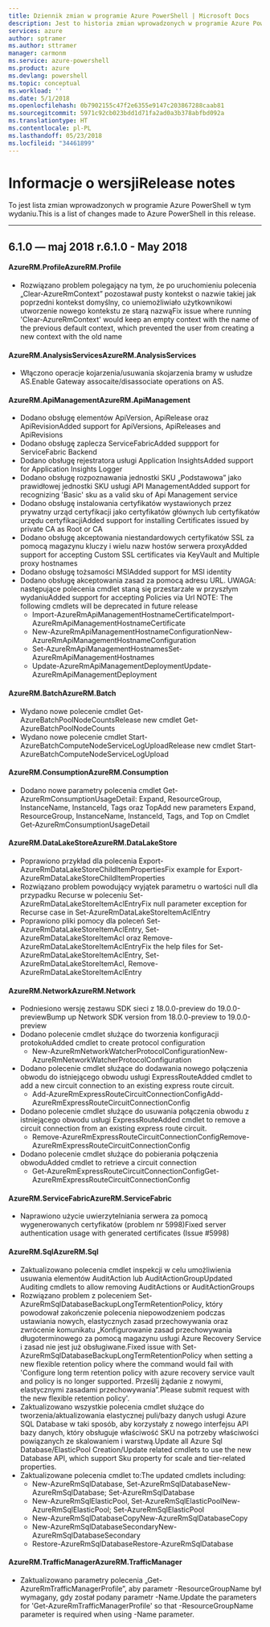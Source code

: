 ```yaml
---
title: Dziennik zmian w programie Azure PowerShell | Microsoft Docs
description: Jest to historia zmian wprowadzonych w programie Azure PowerShell w jego najnowszej wersji.
services: azure
author: sptramer
ms.author: sttramer
manager: carmonm
ms.service: azure-powershell
ms.product: azure
ms.devlang: powershell
ms.topic: conceptual
ms.workload: ''
ms.date: 5/1/2018
ms.openlocfilehash: 0b7902155c47f2e6355e9147c203867288caab81
ms.sourcegitcommit: 5971c92cb023bdd1d71fa2ad0a3b378abfbd092a
ms.translationtype: HT
ms.contentlocale: pl-PL
ms.lasthandoff: 05/23/2018
ms.locfileid: "34461899"
---
```

# <a name="release-notes"></a><span data-ttu-id="41efa-103">Informacje o wersji</span><span class="sxs-lookup"><span data-stu-id="41efa-103">Release notes</span></span>

<span data-ttu-id="41efa-104">To jest lista zmian wprowadzonych w programie Azure PowerShell w tym wydaniu.</span><span class="sxs-lookup"><span data-stu-id="41efa-104">This is a list of changes made to Azure PowerShell in this release.</span></span>

---
## <a name="610---may-2018"></a><span data-ttu-id="41efa-105">6.1.0 — maj 2018 r.</span><span class="sxs-lookup"><span data-stu-id="41efa-105">6.1.0 - May 2018</span></span>
#### <a name="azurermprofile"></a><span data-ttu-id="41efa-106">AzureRM.Profile</span><span class="sxs-lookup"><span data-stu-id="41efa-106">AzureRM.Profile</span></span>
* <span data-ttu-id="41efa-107">Rozwiązano problem polegający na tym, że po uruchomieniu polecenia „Clear-AzureRmContext” pozostawał pusty kontekst o nazwie takiej jak poprzedni kontekst domyślny, co uniemożliwiało użytkownikowi utworzenie nowego kontekstu ze starą nazwą</span><span class="sxs-lookup"><span data-stu-id="41efa-107">Fix issue where running 'Clear-AzureRmContext' would keep an empty context with the name of the previous default context, which prevented the user from creating a new context with the old name</span></span>

#### <a name="azurermanalysisservices"></a><span data-ttu-id="41efa-108">AzureRM.AnalysisServices</span><span class="sxs-lookup"><span data-stu-id="41efa-108">AzureRM.AnalysisServices</span></span>
* <span data-ttu-id="41efa-109">Włączono operacje kojarzenia/usuwania skojarzenia bramy w usłudze AS.</span><span class="sxs-lookup"><span data-stu-id="41efa-109">Enable Gateway assocaite/disassociate operations on AS.</span></span>

#### <a name="azurermapimanagement"></a><span data-ttu-id="41efa-110">AzureRM.ApiManagement</span><span class="sxs-lookup"><span data-stu-id="41efa-110">AzureRM.ApiManagement</span></span>
* <span data-ttu-id="41efa-111">Dodano obsługę elementów ApiVersion, ApiRelease oraz ApiRevision</span><span class="sxs-lookup"><span data-stu-id="41efa-111">Added support for ApiVersions, ApiReleases and ApiRevisions</span></span>
* <span data-ttu-id="41efa-112">Dodano obsługę zaplecza ServiceFabric</span><span class="sxs-lookup"><span data-stu-id="41efa-112">Added suppport for ServiceFabric Backend</span></span>
* <span data-ttu-id="41efa-113">Dodano obsługę rejestratora usługi Application Insights</span><span class="sxs-lookup"><span data-stu-id="41efa-113">Added support for Application Insights Logger</span></span>
* <span data-ttu-id="41efa-114">Dodano obsługę rozpoznawania jednostki SKU „Podstawowa” jako prawidłowej jednostki SKU usługi API Management</span><span class="sxs-lookup"><span data-stu-id="41efa-114">Added support for recognizing 'Basic' sku as a valid sku of Api Management service</span></span>
* <span data-ttu-id="41efa-115">Dodano obsługę instalowania certyfikatów wystawionych przez prywatny urząd certyfikacji jako certyfikatów głównych lub certyfikatów urzędu certyfikacji</span><span class="sxs-lookup"><span data-stu-id="41efa-115">Added support for installing Certificates issued by private CA as Root or CA</span></span>
* <span data-ttu-id="41efa-116">Dodano obsługę akceptowania niestandardowych certyfikatów SSL za pomocą magazynu kluczy i wielu nazw hostów serwera proxy</span><span class="sxs-lookup"><span data-stu-id="41efa-116">Added support for accepting Custom SSL certificates via KeyVault and Multiple proxy hostnames</span></span>
* <span data-ttu-id="41efa-117">Dodano obsługę tożsamości MSI</span><span class="sxs-lookup"><span data-stu-id="41efa-117">Added support for MSI identity</span></span>
* <span data-ttu-id="41efa-118">Dodano obsługę akceptowania zasad za pomocą adresu URL. UWAGA: następujące polecenia cmdlet staną się przestarzałe w przyszłym wydaniu</span><span class="sxs-lookup"><span data-stu-id="41efa-118">Added support for accepting Policies via Url NOTE: The following cmdlets will be deprecated in future release</span></span>
   - <span data-ttu-id="41efa-119">Import-AzureRmApiManagementHostnameCertificate</span><span class="sxs-lookup"><span data-stu-id="41efa-119">Import-AzureRmApiManagementHostnameCertificate</span></span>
   - <span data-ttu-id="41efa-120">New-AzureRmApiManagementHostnameConfiguration</span><span class="sxs-lookup"><span data-stu-id="41efa-120">New-AzureRmApiManagementHostnameConfiguration</span></span>
   - <span data-ttu-id="41efa-121">Set-AzureRmApiManagementHostnames</span><span class="sxs-lookup"><span data-stu-id="41efa-121">Set-AzureRmApiManagementHostnames</span></span>
   - <span data-ttu-id="41efa-122">Update-AzureRmApiManagementDeployment</span><span class="sxs-lookup"><span data-stu-id="41efa-122">Update-AzureRmApiManagementDeployment</span></span>

#### <a name="azurermbatch"></a><span data-ttu-id="41efa-123">AzureRM.Batch</span><span class="sxs-lookup"><span data-stu-id="41efa-123">AzureRM.Batch</span></span>
* <span data-ttu-id="41efa-124">Wydano nowe polecenie cmdlet Get-AzureBatchPoolNodeCounts</span><span class="sxs-lookup"><span data-stu-id="41efa-124">Release new cmdlet Get-AzureBatchPoolNodeCounts</span></span>
* <span data-ttu-id="41efa-125">Wydano nowe polecenie cmdlet Start-AzureBatchComputeNodeServiceLogUpload</span><span class="sxs-lookup"><span data-stu-id="41efa-125">Release new cmdlet Start-AzureBatchComputeNodeServiceLogUpload</span></span>

#### <a name="azurermconsumption"></a><span data-ttu-id="41efa-126">AzureRM.Consumption</span><span class="sxs-lookup"><span data-stu-id="41efa-126">AzureRM.Consumption</span></span>
* <span data-ttu-id="41efa-127">Dodano nowe parametry polecenia cmdlet Get-AzureRmConsumptionUsageDetail: Expand, ResourceGroup, InstanceName, InstanceId, Tags oraz Top</span><span class="sxs-lookup"><span data-stu-id="41efa-127">Add new parameters Expand, ResourceGroup, InstanceName, InstanceId, Tags, and Top on Cmdlet Get-AzureRmConsumptionUsageDetail</span></span>

#### <a name="azurermdatalakestore"></a><span data-ttu-id="41efa-128">AzureRM.DataLakeStore</span><span class="sxs-lookup"><span data-stu-id="41efa-128">AzureRM.DataLakeStore</span></span>
* <span data-ttu-id="41efa-129">Poprawiono przykład dla polecenia Export-AzureRmDataLakeStoreChildItemProperties</span><span class="sxs-lookup"><span data-stu-id="41efa-129">Fix example for Export-AzureRmDataLakeStoreChildItemProperties</span></span>
* <span data-ttu-id="41efa-130">Rozwiązano problem powodujący wyjątek parametru o wartości null dla przypadku Recurse w poleceniu Set-AzureRmDataLakeStoreItemAclEntry</span><span class="sxs-lookup"><span data-stu-id="41efa-130">Fix null parameter exception for Recurse case in Set-AzureRmDataLakeStoreItemAclEntry</span></span> 
* <span data-ttu-id="41efa-131">Poprawiono pliki pomocy dla poleceń Set-AzureRmDataLakeStoreItemAclEntry, Set-AzureRmDataLakeStoreItemAcl oraz Remove-AzureRmDataLakeStoreItemAclEntry</span><span class="sxs-lookup"><span data-stu-id="41efa-131">Fix the help files for Set-AzureRmDataLakeStoreItemAclEntry, Set-AzureRmDataLakeStoreItemAcl, Remove-AzureRmDataLakeStoreItemAclEntry</span></span> 

#### <a name="azurermnetwork"></a><span data-ttu-id="41efa-132">AzureRM.Network</span><span class="sxs-lookup"><span data-stu-id="41efa-132">AzureRM.Network</span></span>
* <span data-ttu-id="41efa-133">Podniesiono wersję zestawu SDK sieci z 18.0.0-preview do 19.0.0-preview</span><span class="sxs-lookup"><span data-stu-id="41efa-133">Bump up Network SDK version from 18.0.0-preview to 19.0.0-preview</span></span>
* <span data-ttu-id="41efa-134">Dodano polecenie cmdlet służące do tworzenia konfiguracji protokołu</span><span class="sxs-lookup"><span data-stu-id="41efa-134">Added cmdlet to create protocol configuration</span></span>
    - <span data-ttu-id="41efa-135">New-AzureRmNetworkWatcherProtocolConfiguration</span><span class="sxs-lookup"><span data-stu-id="41efa-135">New-AzureRmNetworkWatcherProtocolConfiguration</span></span>
* <span data-ttu-id="41efa-136">Dodano polecenie cmdlet służące do dodawania nowego połączenia obwodu do istniejącego obwodu usługi ExpressRoute</span><span class="sxs-lookup"><span data-stu-id="41efa-136">Added cmdlet to add a new circuit connection to an existing express route circuit.</span></span>
    - <span data-ttu-id="41efa-137">Add-AzureRmExpressRouteCircuitConnectionConfig</span><span class="sxs-lookup"><span data-stu-id="41efa-137">Add-AzureRmExpressRouteCircuitConnectionConfig</span></span>
* <span data-ttu-id="41efa-138">Dodano polecenie cmdlet służące do usuwania połączenia obwodu z istniejącego obwodu usługi ExpressRoute</span><span class="sxs-lookup"><span data-stu-id="41efa-138">Added cmdlet to remove a circuit connection from an existing express route circuit.</span></span>
    - <span data-ttu-id="41efa-139">Remove-AzureRmExpressRouteCircuitConnectionConfig</span><span class="sxs-lookup"><span data-stu-id="41efa-139">Remove-AzureRmExpressRouteCircuitConnectionConfig</span></span>
* <span data-ttu-id="41efa-140">Dodano polecenie cmdlet służące do pobierania połączenia obwodu</span><span class="sxs-lookup"><span data-stu-id="41efa-140">Added cmdlet to retrieve a circuit connection</span></span>
    - <span data-ttu-id="41efa-141">Get-AzureRmExpressRouteCircuitConnectionConfig</span><span class="sxs-lookup"><span data-stu-id="41efa-141">Get-AzureRmExpressRouteCircuitConnectionConfig</span></span>

#### <a name="azurermservicefabric"></a><span data-ttu-id="41efa-142">AzureRM.ServiceFabric</span><span class="sxs-lookup"><span data-stu-id="41efa-142">AzureRM.ServiceFabric</span></span>
* <span data-ttu-id="41efa-143">Naprawiono użycie uwierzytelniania serwera za pomocą wygenerowanych certyfikatów (problem nr 5998)</span><span class="sxs-lookup"><span data-stu-id="41efa-143">Fixed server authentication usage with generated certificates (Issue #5998)</span></span>

#### <a name="azurermsql"></a><span data-ttu-id="41efa-144">AzureRM.Sql</span><span class="sxs-lookup"><span data-stu-id="41efa-144">AzureRM.Sql</span></span>
* <span data-ttu-id="41efa-145">Zaktualizowano polecenia cmdlet inspekcji w celu umożliwienia usuwania elementów AuditAction lub AuditActionGroup</span><span class="sxs-lookup"><span data-stu-id="41efa-145">Updated Auditing cmdlets to allow removing AuditActions or AuditActionGroups</span></span>
* <span data-ttu-id="41efa-146">Rozwiązano problem z poleceniem Set-AzureRmSqlDatabaseBackupLongTermRetentionPolicy, który powodował zakończenie polecenia niepowodzeniem podczas ustawiania nowych, elastycznych zasad przechowywania oraz zwrócenie komunikatu „Konfigurowanie zasad przechowywania długoterminowego za pomocą magazynu usługi Azure Recovery Service i zasad nie jest już obsługiwane.</span><span class="sxs-lookup"><span data-stu-id="41efa-146">Fixed issue with Set-AzureRmSqlDatabaseBackupLongTermRetentionPolicy when setting a new flexible retention policy where the command would fail with 'Configure long term retention policy with azure recovery service vault and policy is no longer supported.</span></span> <span data-ttu-id="41efa-147">Prześlij żądanie z nowymi, elastycznymi zasadami przechowywania”.</span><span class="sxs-lookup"><span data-stu-id="41efa-147">Please submit request with the new flexible retention policy'.</span></span>
* <span data-ttu-id="41efa-148">Zaktualizowano wszystkie polecenia cmdlet służące do tworzenia/aktualizowania elastycznej puli/bazy danych usługi Azure SQL Database w taki sposób, aby korzystały z nowego interfejsu API bazy danych, który obsługuje właściwość SKU na potrzeby właściwości powiązanych ze skalowaniem i warstwą.</span><span class="sxs-lookup"><span data-stu-id="41efa-148">Update all Azure Sql Database/ElasticPool Creation/Update related cmdlets to use the new Database API, which support Sku property for scale and tier-related properties.</span></span>
* <span data-ttu-id="41efa-149">Zaktualizowane polecenia cmdlet to:</span><span class="sxs-lookup"><span data-stu-id="41efa-149">The updated cmdlets including:</span></span> 
    - <span data-ttu-id="41efa-150">New-AzureRmSqlDatabase, Set-AzureRmSqlDatabase</span><span class="sxs-lookup"><span data-stu-id="41efa-150">New-AzureRmSqlDatabase; Set-AzureRmSqlDatabase</span></span>
    - <span data-ttu-id="41efa-151">New-AzureRmSqlElasticPool, Set-AzureRmSqlElasticPool</span><span class="sxs-lookup"><span data-stu-id="41efa-151">New-AzureRmSqlElasticPool; Set-AzureRmSqlElasticPool</span></span>
    - <span data-ttu-id="41efa-152">New-AzureRmSqlDatabaseCopy</span><span class="sxs-lookup"><span data-stu-id="41efa-152">New-AzureRmSqlDatabaseCopy</span></span>
    - <span data-ttu-id="41efa-153">New-AzureRmSqlDatabaseSecondary</span><span class="sxs-lookup"><span data-stu-id="41efa-153">New-AzureRmSqlDatabaseSecondary</span></span>
    - <span data-ttu-id="41efa-154">Restore-AzureRmSqlDatabase</span><span class="sxs-lookup"><span data-stu-id="41efa-154">Restore-AzureRmSqlDatabase</span></span>

#### <a name="azurermtrafficmanager"></a><span data-ttu-id="41efa-155">AzureRM.TrafficManager</span><span class="sxs-lookup"><span data-stu-id="41efa-155">AzureRM.TrafficManager</span></span>
* <span data-ttu-id="41efa-156">Zaktualizowano parametry polecenia „Get-AzureRmTrafficManagerProfile”, aby parametr -ResourceGroupName był wymagany, gdy został podany parametr -Name.</span><span class="sxs-lookup"><span data-stu-id="41efa-156">Update the parameters for 'Get-AzureRmTrafficManagerProfile' so that -ResourceGroupName parameter is required when using -Name parameter.</span></span>
